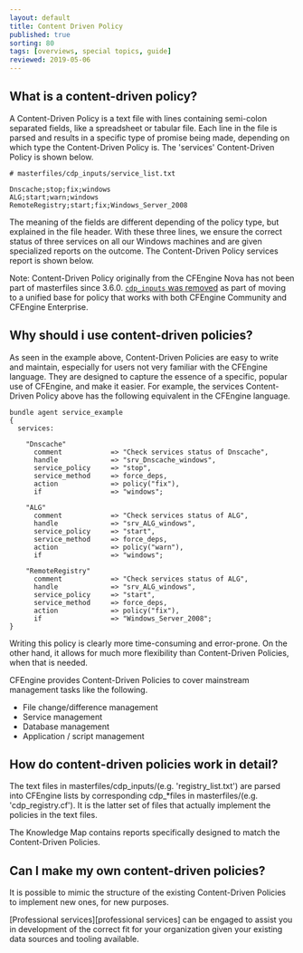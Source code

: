 ```yaml
---
layout: default
title: Content Driven Policy
published: true
sorting: 80
tags: [overviews, special topics, guide]
reviewed: 2019-05-06
---
```


## What is a content-driven policy?


A Content-Driven Policy is a text file with lines containing semi-colon
separated fields, like a spreadsheet or tabular file. Each line in the file is
parsed and results in a specific type of promise being made, depending on which
type the Content-Driven Policy is. The 'services' Content-Driven Policy is shown
below.

```
# masterfiles/cdp_inputs/service_list.txt

Dnscache;stop;fix;windows
ALG;start;warn;windows
RemoteRegistry;start;fix;Windows_Server_2008
```

The meaning of the fields are different depending of the policy type, but
explained in the file header. With these three lines, we ensure the correct
status of three services on all our Windows machines and are given specialized
reports on the outcome. The Content-Driven Policy services report is shown
below.

Note: Content-Driven Policy originally from the CFEngine Nova has not been part
of masterfiles since 3.6.0. [`cdp_inputs` was removed](https://github.com/cfengine/masterfiles/commit/4d05f6154098624bc042fe02ff7a9d25b7a16b44) as part of moving to a
unified base for policy that works with both CFEngine Community and CFEngine
Enterprise.

## Why should i use content-driven policies?


As seen in the example above, Content-Driven Policies are easy to write and
maintain, especially for users not very familiar with the CFEngine language.
They are designed to capture the essence of a specific, popular use of CFEngine,
and make it easier. For example, the services Content-Driven Policy above has
the following equivalent in the CFEngine language.

```cf3
bundle agent service_example
{
  services:

    "Dnscache"
      comment            => "Check services status of Dnscache",
      handle             => "srv_Dnscache_windows",
      service_policy     => "stop",
      service_method     => force_deps,
      action             => policy("fix"),
      if                 => "windows";

    "ALG"
      comment            => "Check services status of ALG",
      handle             => "srv_ALG_windows",
      service_policy     => "start",
      service_method     => force_deps,
      action             => policy("warn"),
      if                 => "windows";

    "RemoteRegistry"
      comment            => "Check services status of ALG",
      handle             => "srv_ALG_windows",
      service_policy     => "start",
      service_method     => force_deps,
      action             => policy("fix"),
      if                 => "Windows_Server_2008";
}
```

Writing this policy is clearly more time-consuming and error-prone. On the other
hand, it allows for much more flexibility than Content-Driven Policies, when
that is needed.

CFEngine provides Content-Driven Policies to cover mainstream management tasks
like the following.

* File change/difference management
* Service management
* Database management
* Application / script management

## How do content-driven policies work in detail?


The text files in masterfiles/cdp_inputs/(e.g. 'registry_list.txt') are parsed
into CFEngine lists by corresponding cdp_*files in masterfiles/(e.g.
'cdp_registry.cf'). It is the latter set of files that actually implement the
policies in the text files.

The Knowledge Map contains reports specifically designed to match the
Content-Driven Policies.

## Can I make my own content-driven policies?


It is possible to mimic the structure of the existing Content-Driven Policies to
implement new ones, for new purposes.

[Professional services][professional services] can be engaged to assist you in
development of the correct fit for your organization given your existing data
sources and tooling available.
